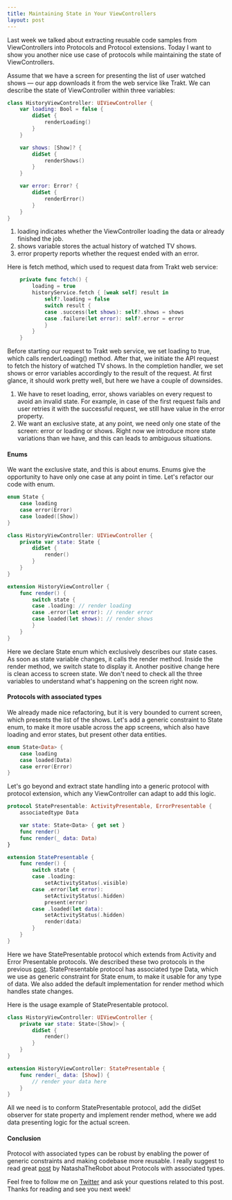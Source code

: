 ```yaml
---
title: Maintaining State in Your ViewControllers
layout: post
---
```


Last week we talked about extracting reusable code samples from ViewControllers into Protocols and Protocol extensions. Today I want to show you another nice use case of protocols while maintaining the state of ViewControllers. 

Assume that we have a screen for presenting the list of user watched shows — our app downloads it from the web service like Trakt. We can describe the state of ViewController within three variables:

```swift
class HistoryViewController: UIViewController {
    var loading: Bool = false {
        didSet {
            renderLoading()
        }
    }

    var shows: [Show]? {
        didSet {
            renderShows()
        }
    }

    var error: Error? {
        didSet {
            renderError()
        }
    }
}
```

1. loading indicates whether the ViewController loading the data or already finished the job.
2. shows variable stores the actual history of watched TV shows.
3. error property reports whether the request ended with an error.

Here is fetch method, which used to request data from Trakt web service:

```swift
    private func fetch() {
        loading = true
        historyService.fetch { [weak self] result in
            self?.loading = false
            switch result {
            case .success(let shows): self?.shows = shows
            case .failure(let error): self?.error = error
            }
        }
    }
```

Before starting our request to Trakt web service, we set loading to true, which calls renderLoading() method. After that, we initiate the API request to fetch the history of watched TV shows. In the completion handler, we set shows or error variables accordingly to the result of the request. At first glance, it should work pretty well, but here we have a couple of downsides.

1. We have to reset loading, error, shows variables on every request to avoid an invalid state. For example, in case of the first request fails and user retries it with the successful request, we still have value in the error property.
2. We want an exclusive state, at any point, we need only one state of the screen: error or loading or shows. Right now we introduce more state variations than we have, and this can leads to ambiguous situations.

#### Enums
We want the exclusive state, and this is about enums. Enums give the opportunity to have only one case at any point in time. Let's refactor our code with enum.

```swift
enum State {
    case loading
    case error(Error)
    case loaded([Show])
}

class HistoryViewController: UIViewController {
    private var state: State {
        didSet {
            render()
        }
    }
}

extension HistoryViewController {
    func render() {
        switch state {
        case .loading: // render loading
        case .error(let error): // render error
        case loaded(let shows): // render shows
        }
    }
}
```

Here we declare State enum which exclusively describes our state cases. As soon as state variable changes, it calls the render method. Inside the render method, we switch state to display it. Another positive change here is clean access to screen state. We don't need to check all the three variables to understand what's happening on the screen right now.

#### Protocols with associated types
We already made nice refactoring, but it is very bounded to current screen, which presents the list of the shows. Let's add a generic constraint to State enum, to make it more usable across the app screens, which also have loading and error states, but present other data entities.

```swift
enum State<Data> {
    case loading
    case loaded(Data)
    case error(Error)
}
```

Let's go beyond and extract state handling into a generic protocol with protocol extension, which any ViewController can adapt to add this logic.

```swift
protocol StatePresentable: ActivityPresentable, ErrorPresentable {
    associatedtype Data

    var state: State<Data> { get set }
    func render()
    func render(_ data: Data)
}

extension StatePresentable {
    func render() {
        switch state {
        case .loading:
            setActivityStatus(.visible)
        case .error(let error):
            setActivityStatus(.hidden)
            present(error)
        case .loaded(let data):
            setActivityStatus(.hidden)
            render(data)
        }
    }
}
```

Here we have StatePresentable protocol which extends from Activity and Error Presentable protocols. We described these two protocols in the previous [post](https://mecid.github.io/2019/01/17/using-protocols-as-composable-extensions/).
StatePresentable protocol has associated type Data, which we use as generic constraint for State enum, to make it usable for any type of data. We also added the default implementation for render method which handles state changes.

Here is the usage example of StatePresentable protocol.

```swift
class HistoryViewController: UIViewController {
    private var state: State<[Show]> {
        didSet {
            render()
        }
    }
}

extension HistoryViewController: StatePresentable {
    func render(_ data: [Show]) {
        // render your data here
    }
}
```

All we need is to conform StatePresentable protocol, add the didSet observer for state property and implement render method, where we add data presenting logic for the actual screen.

#### Conclusion
Protocol with associated types can be robust by enabling the power of generic constraints and making codebase more reusable. I really suggest to read great [post](https://www.natashatherobot.com/swift-what-are-protocols-with-associated-types/) by NatashaTheRobot about Protocols with associated types. 

Feel free to follow me on [Twitter](https://twitter.com/mecid) and ask your questions related to this post. Thanks for reading and see you next week!
